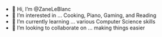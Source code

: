 - 👋 Hi, I’m @ZaneLeBlanc
- 👀 I’m interested in ... Cooking, Piano, Gaming, and Reading
- 🌱 I’m currently learning ... various Computer Science skills
- 💞️ I’m looking to collaborate on ... making things easier

<!---
ZaneLeBlanc/ZaneLeBlanc is a ✨ special ✨ repository because its `README.md` (this file) appears on your GitHub profile.
You can click the Preview link to take a look at your changes.
--->
